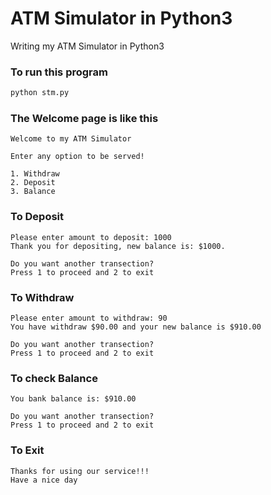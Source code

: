 # ATM Simulator in Python3

Writing my ATM Simulator in Python3

### To run this program
```bash
python stm.py
```

### The Welcome page is like this
```
Welcome to my ATM Simulator

Enter any option to be served!

1. Withdraw
2. Deposit
3. Balance

```

### To Deposit

```
Please enter amount to deposit: 1000
Thank you for depositing, new balance is: $1000.

Do you want another transection?
Press 1 to proceed and 2 to exit

```

### To Withdraw

```
Please enter amount to withdraw: 90
You have withdraw $90.00 and your new balance is $910.00

Do you want another transection?
Press 1 to proceed and 2 to exit

```

### To check Balance

```
You bank balance is: $910.00

Do you want another transection?
Press 1 to proceed and 2 to exit

```


### To Exit
```
Thanks for using our service!!! 
Have a nice day
```